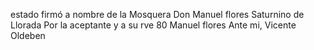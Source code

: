 estado firmó a nombre de la Mosquera Don Manuel flores
Saturnino de Llorada
Por la aceptante y a su rve
80 Manuel flores
Ante mi, Vicente Oldeben